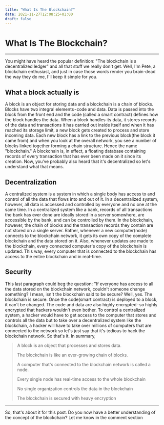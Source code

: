 ```yaml
---
title: "What Is The Blockchain?"
date: 2021-11-27T12:08:25+01:00
draft: false
---
```


# What Is The Blockchain?

---

You might have heard the popular definition: "The blockchain is a decentralized ledger" and all that stuff we really don't get. Well, I'm Pete, a blockchain enthusiast, and just in case those words render you brain-dead the way they do me, I'll keep it simple for you.
## What a block actually is
A block is an object for storing data and a blockchain is a chain of blocks. Blocks have two integral elements - code and data.
Data is passed into the block from the front end and the code (called a smart contract) defines how the block handles the data.
When a block handles its data, it stores records of the data and transactions it has carried out inside itself and when it has reached its storage limit, a new block gets created to process and store incoming data. Each new block has a link to the previous block(the block it came from) and when you look at the overall network, you see a number of blocks linked together forming a chain structure. Hence the name "blockchain."
A blockchain is, in effect, a floating database containing records of every transaction that has ever been made on it since its creation.
Now, you've probably also heard that it's decentralized so let's understand what that means.
## Decentralization
A centralized system is a system in which a single body has access to and control of all the data that flows into and out of it. In a decentralized system, however, all data is accessed and controlled by everyone and no one at the same time.
In a centralized system like a bank, records of all transactions the bank has ever done are ideally stored in a server somewhere, are accessible by the bank, and can be controlled by them.
In the blockchain, however, the chain of blocks and the transaction records they contain are not stored on a single server. Rather, whenever a new computer(node) connects to the blockchain network, it gets its own copy of the complete blockchain and the data stored on it. Also, whenever updates are made to the blockchain, every connected computer's copy of the blockchain is updated. This way, every computer that is connected to the blockchain has access to the entire blockchain and in real-time.
## Security
This last paragraph could beg the question: "If everyone has access to all the data stored on the blockchain network, couldn't someone change something? I mean, isn't the blockchain said to be secure?
Well, yes. The blockchain is secure. Once the code(smart contract) is deployed to a block, it can't be changed. The code and data are also highly encrypted - so highly encrypted that hackers wouldn't even bother.
To control a centralized system, a hacker would have to get access to the computer that stores and controls all the data but to take over a decentralized system like the blockchain, a hacker will have to take over millions of computers that are connected to the network so let's just say that it's tedious to hack the blockchain network.
So that's it. In summary,
> A block is an object that processes and stores data.
>
> The blockchain is like an ever-growing chain of blocks.
>
> A computer that's connected to the blockchain network is called a node.
>
> Every single node has real-time access to the whole blockchain 
>
> No single organization controls the data in the blockchain
>
> The blockchain is secured with heavy encryption

---

So, that's about it for this post. Do you now have a better understanding of the concept of the blockchain? Let me know in the comment section

